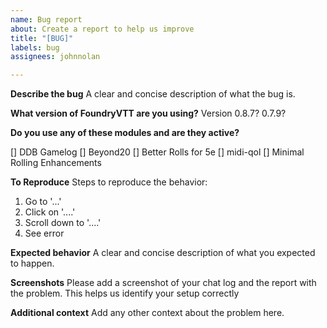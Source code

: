 ```yaml
---
name: Bug report
about: Create a report to help us improve
title: "[BUG]"
labels: bug
assignees: johnnolan

---
```


**Describe the bug**
A clear and concise description of what the bug is.

**What version of FoundryVTT are you using?**
Version 0.8.7? 0.7.9?

**Do you use any of these modules and are they active?**

[] DDB Gamelog
[] Beyond20
[] Better Rolls for 5e
[] midi-qol
[] Minimal Rolling Enhancements

**To Reproduce**
Steps to reproduce the behavior:
1. Go to '...'
2. Click on '....'
3. Scroll down to '....'
4. See error

**Expected behavior**
A clear and concise description of what you expected to happen.

**Screenshots**
Please add a screenshot of your chat log and the report with the problem. This helps us identify your setup correctly 

**Additional context**
Add any other context about the problem here.
